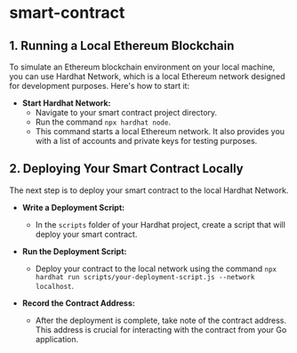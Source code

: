 # smart-contract

## 1. Running a Local Ethereum Blockchain

To simulate an Ethereum blockchain environment on your local machine, you can use Hardhat Network, which is a local Ethereum network designed for development purposes. Here's how to start it:

- **Start Hardhat Network:** 
  - Navigate to your smart contract project directory.
  - Run the command `npx hardhat node`.
  - This command starts a local Ethereum network. It also provides you with a list of accounts and private keys for testing purposes.

## 2. Deploying Your Smart Contract Locally

The next step is to deploy your smart contract to the local Hardhat Network.

- **Write a Deployment Script:**
  - In the `scripts` folder of your Hardhat project, create a script that will deploy your smart contract.

- **Run the Deployment Script:**
  - Deploy your contract to the local network using the command `npx hardhat run scripts/your-deployment-script.js --network localhost`.

- **Record the Contract Address:**
  - After the deployment is complete, take note of the contract address. This address is crucial for interacting with the contract from your Go application.
